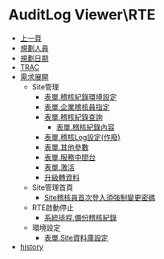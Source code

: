 # AuditLog Viewer\RTE

* [上一頁](../../README.md)
* [規劃人員](README.md#user)
* [規劃日期](README.md#updatedate)
* [TRAC](README.md#trac)
* [需求展開](README.md#requirement)
    * Site管理
        * [表單.稽核紀錄環境設定](auditlogenvsetting.md)
        * [表單.企業稽核員指定](assignauditmanager.md)
        * [表單.稽核紀錄查詢](queryauditlog.md)
            * [表單.稽核紀錄內容](auditlogcontent.md)
        * [表單.稽核Log設定(作廢)](auditlogsetting.md)
        * [表單.其他參數](parameterothersetting.md)
        * [表單.服務中間台](middleserverindex.md)
        * [表單.激活](siteactive.md)
        * [升級轉資料](upgrade.md)
    * Site管理首頁
        * [Site稽核員首次登入須強制變更密碼](sitelogin.md)
    * RTE啟動停止
        * [系統排程.備份稽核紀錄](backupauditlog.md)
    * 環境設定
        * [表單.Site資料庫設定](sitedatabaseset.md)
* [history](history.md)